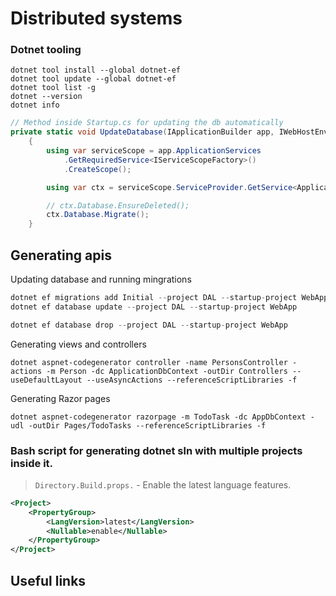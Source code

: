 # Distributed systems

### Dotnet tooling

```
dotnet tool install --global dotnet-ef
dotnet tool update --global dotnet-ef
dotnet tool list -g
dotnet --version
dotnet info
```


```csharp
// Method inside Startup.cs for updating the db automatically
private static void UpdateDatabase(IApplicationBuilder app, IWebHostEnvironment env,  IConfiguration configuration)
    {
        using var serviceScope = app.ApplicationServices
            .GetRequiredService<IServiceScopeFactory>()
            .CreateScope();

        using var ctx = serviceScope.ServiceProvider.GetService<ApplicationDbContext>();

        // ctx.Database.EnsureDeleted();
        ctx.Database.Migrate();
    }
```


## Generating apis

Updating database and running mingrations
```csharp
dotnet ef migrations add Initial --project DAL --startup-project WebApp
dotnet ef database update --project DAL --startup-project WebApp

dotnet ef database drop --project DAL --startup-project WebApp
```

Generating views and controllers
```shell
dotnet aspnet-codegenerator controller -name PersonsController -actions -m Person -dc ApplicationDbContext -outDir Controllers --useDefaultLayout --useAsyncActions --referenceScriptLibraries -f
```

Generating Razor pages

```
dotnet aspnet-codegenerator razorpage -m TodoTask -dc AppDbContext -udl -outDir Pages/TodoTasks --referenceScriptLibraries -f
```



### Bash script for generating dotnet sln with multiple projects inside it.

> `Directory.Build.props.` - Enable the latest language features.
```xml
<Project>
    <PropertyGroup>
        <LangVersion>latest</LangVersion>
        <Nullable>enable</Nullable>
    </PropertyGroup>
</Project>
```

## Useful links
